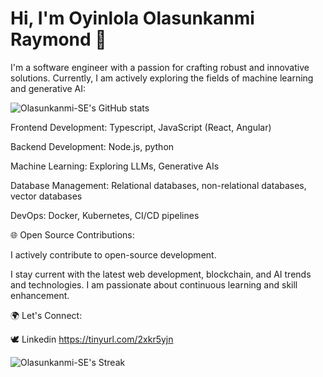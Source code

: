 # Hi, I'm Oyinlola Olasunkanmi Raymond 👋

I'm a software engineer with a passion for crafting robust and innovative solutions. Currently, I am actively exploring the fields of machine learning and generative AI:

![Olasunkanmi-SE's GitHub stats](https://github-readme-stats.vercel.app/api?username=olasunkanmi-SE&show_icons=true&theme=radical)

Frontend Development: Typescript, JavaScript (React, Angular)

Backend Development: Node.js, python

Machine Learning: Exploring LLMs, Generative AIs

Database Management: Relational databases, non-relational databases, vector databases

DevOps: Docker, Kubernetes, CI/CD pipelines

🌐 Open Source Contributions:

I actively contribute to open-source development.

I stay current with the latest web development, blockchain, and AI trends and technologies.
I am passionate about continuous learning and skill enhancement.

🌍 Let's Connect:

🕊️ Linkedin https://tinyurl.com/2xkr5yjn

![Olasunkanmi-SE's Streak](https://github-readme-streak-stats.herokuapp.com/?user=Olasunkanmi-SE&theme=vue-dark&hide_border=true)
<!---
olasunkanmi-SE/olasunkanmi-SE is a ✨ special ✨ repository because its `README.md` (this file) appears on your GitHub profile.
You can click the Preview link to take a look at your changes.
--->
